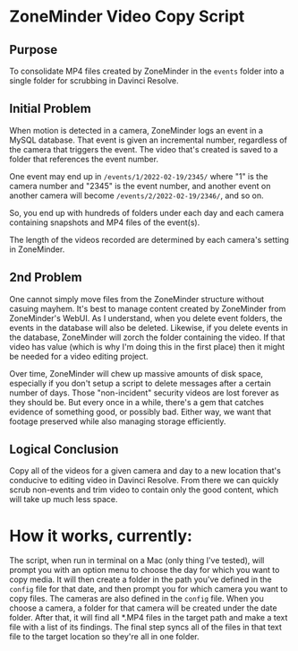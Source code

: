 # ZoneMinder Video Copy Script

## Purpose

To consolidate MP4 files created by ZoneMinder in the `events` folder into a single folder for scrubbing in Davinci Resolve.

## Initial Problem

When motion is detected in a camera, ZoneMinder logs an event in a MySQL database.  That event is given an incremental number, regardless of the camera that triggers the event.  The video that's created is saved to a folder that references the event number.

One event may end up in `/events/1/2022-02-19/2345/` where "1" is the camera number and "2345" is the event number, and another event on another camera will become `/events/2/2022-02-19/2346/`, and so on.

So, you end up with hundreds of folders under each day and each camera containing snapshots and MP4 files of the event(s).

The length of the videos recorded are determined by each camera's setting in ZoneMinder.

## 2nd Problem

One cannot simply move files from the ZoneMinder structure without casuing mayhem.  It's best to manage content created by ZoneMinder from ZoneMinder's WebUI.  As I understand, when you delete event folders, the events in the database will also be deleted.  Likewise, if you delete events in the database, ZoneMinder will zorch the folder containing the video.  If that video has value (which is why I'm doing this in the first place) then it might be needed for a video editing project.

Over time, ZoneMinder will chew up massive amounts of disk space, especially if you don't setup a script to delete messages after a certain number of days.  Those "non-incident" security videos are lost forever as they should be.  But every once in a while, there's a gem that catches evidence of something good, or possibly bad.  Either way, we want that footage preserved while also managing storage efficiently.

## Logical Conclusion

Copy all of the videos for a given camera and day to a new location that's conducive to editing video in Davinci Resolve.  From there we can quickly scrub non-events and trim video to contain only the good content, which will take up much less space.

# How it works, currently:

The script, when run in terminal on a Mac (only thing I've tested), will prompt you with an option menu to choose the day for which you want to copy media.  It will then create a folder in the path you've defined in the `config` file for that date, and then prompt you for which camera you want to copy files.  The cameras are also defined in the `config` file.  When you choose a camera, a folder for that camera will be created under the date folder.  After that, it will find all *.MP4 files in the target path and make a text file with a list of its findings.  The final step syncs all of the files in that text file to the target location so they're all in one folder.

